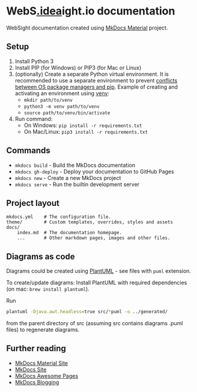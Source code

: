 # WebS[.idea](.idea)ight.io documentation
WebSight documentation created using [MkDocs Material](https://squidfunk.github.io/mkdocs-material/getting-started/) project.

## Setup
1. Install Python 3
2. Install PIP (for Windows) or PIP3 (for Mac or Linux)
3. (optionally) Create a separate Python virtual environment. It is recommended to use a separate
environment to prevent [conflicts between OS package managers and pip](https://peps.python.org/pep-0668/).
Example of creating and activating an environment using [venv](https://docs.python.org/3/library/venv.html):
   * `mkdir path/to/venv`
   * `python3 -m venv path/to/venv`
   * `source path/to/venv/bin/activate`
3. Run command:  
   * On Windows: `pip install -r requirements.txt`
   * On Mac/Linux: `pip3 install -r requirements.txt`

## Commands
* `mkdocs build`      - Build the MkDocs documentation
* `mkdocs gh-deploy`  - Deploy your documentation to GitHub Pages
* `mkdocs new`        - Create a new MkDocs project
* `mkdocs serve`      - Run the builtin development server

## Project layout
    mkdocs.yml    # The configuration file.
    theme/        # Custom templates, overrides, styles and assets
    docs/
        index.md  # The documentation homepage.
        ...       # Other markdown pages, images and other files.

## Diagrams as code
Diagrams could be created using [PlantUML](https://plantuml.com) - see files with `puml` extension.

To create/update diagrams:
Install PlantUML with required dependencies (on mac: `brew install plantuml`).

Run
```bash
plantuml -Djava.awt.headless=true src/*puml -o ../generated/
```

from the parent directory of src (assuming src contains diagrams .puml files) to regenerate diagrams.

## Further reading
- [MkDocs Material Site](https://squidfunk.github.io/mkdocs-material/getting-started/)
- [MkDocs Site](https://www.mkdocs.org)
- [MkDocs Awesome Pages](https://github.com/lukasgeiter/mkdocs-awesome-pages-plugin)
- [MkDocs Blogging](https://liang2kl.codes/mkdocs-blogging-plugin/)

